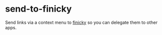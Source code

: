 # send-to-finicky
Send links via a context menu to [finicky](https://github.com/johnste/finicky) so you can delegate them to other apps.
